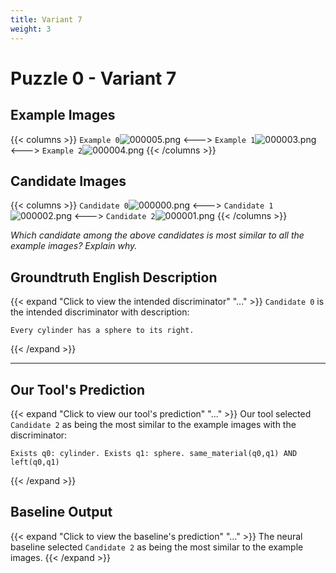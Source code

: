 ```yaml
---
title: Variant 7
weight: 3
---
```


# Puzzle 0 - Variant 7

## Example Images
{{< columns >}}
`Example 0`![000005.png](/clevr-variants/apocope/fovariant-7/render/images/CLEVR_val_000005.png)
<--->
`Example 1`![000003.png](/clevr-variants/apocope/fovariant-7/render/images/CLEVR_val_000003.png)
<--->
`Example 2`![000004.png](/clevr-variants/apocope/fovariant-7/render/images/CLEVR_val_000004.png)
{{< /columns >}}

## Candidate Images
{{< columns >}}
`Candidate 0`![000000.png](/clevr-variants/apocope/fovariant-7/render/images/CLEVR_val_000000.png)
<--->
`Candidate 1`![000002.png](/clevr-variants/apocope/fovariant-7/render/images/CLEVR_val_000002.png)
<--->
`Candidate 2`![000001.png](/clevr-variants/apocope/fovariant-7/render/images/CLEVR_val_000001.png)
{{< /columns >}}

*Which candidate among the above candidates is most similar to all the example images? Explain why.*

## Groundtruth English Description

{{< expand "Click to view the intended discriminator" "..." >}}
`Candidate 0` is the intended discriminator with description:
```plaintext 
Every cylinder has a sphere to its right.
```
{{< /expand >}}

---



## Our Tool's Prediction

{{< expand "Click to view our tool's prediction" "..." >}}
Our tool selected `Candidate 2` as being the most similar to the example images with the discriminator:
```plaintext
Exists q0: cylinder. Exists q1: sphere. same_material(q0,q1) AND left(q0,q1)
```
{{< /expand >}}



## Baseline Output

{{< expand "Click to view the baseline's prediction" "..." >}}
The neural baseline selected `Candidate 2` as being the most similar to the example images.
{{< /expand >}}


